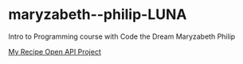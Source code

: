 # maryzabeth--philip-LUNA
Intro to Programming course with Code the Dream
Maryzabeth Philip

[My Recipe Open API Project](https://github.com/BytesOfStrength/maryzabeth-philip-recipe-open-api-project)
